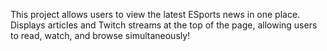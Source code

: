 This project allows users to view the latest ESports news in one place. Displays articles and Twitch streams at the top of the page, allowing users to read, watch, and browse simultaneously! 
